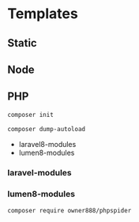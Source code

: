 # Templates

## Static

## Node

## PHP

```sh
composer init

composer dump-autoload
```

- laravel8-modules
- lumen8-modules

### laravel-modules

### lumen8-modules

```sh
composer require owner888/phpspider
```
